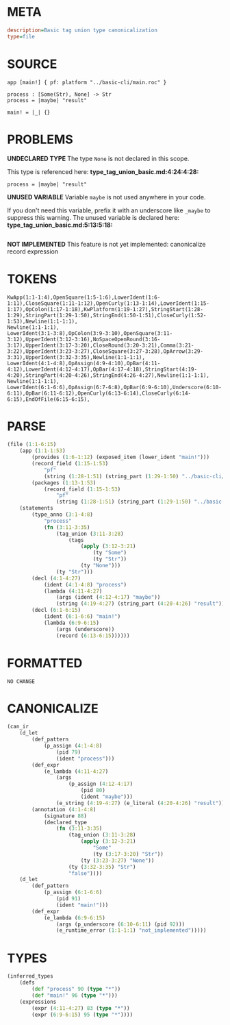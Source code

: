 # META
~~~ini
description=Basic tag union type canonicalization
type=file
~~~
# SOURCE
~~~roc
app [main!] { pf: platform "../basic-cli/main.roc" }

process : [Some(Str), None] -> Str
process = |maybe| "result"

main! = |_| {}
~~~
# PROBLEMS
**UNDECLARED TYPE**
The type ``None`` is not declared in this scope.

This type is referenced here:
**type_tag_union_basic.md:4:24:4:28:**
```roc
process = |maybe| "result"
```


**UNUSED VARIABLE**
Variable ``maybe`` is not used anywhere in your code.

If you don't need this variable, prefix it with an underscore like `_maybe` to suppress this warning.
The unused variable is declared here:
**type_tag_union_basic.md:5:13:5:18:**
```roc

```


**NOT IMPLEMENTED**
This feature is not yet implemented: canonicalize record expression

# TOKENS
~~~zig
KwApp(1:1-1:4),OpenSquare(1:5-1:6),LowerIdent(1:6-1:11),CloseSquare(1:11-1:12),OpenCurly(1:13-1:14),LowerIdent(1:15-1:17),OpColon(1:17-1:18),KwPlatform(1:19-1:27),StringStart(1:28-1:29),StringPart(1:29-1:50),StringEnd(1:50-1:51),CloseCurly(1:52-1:53),Newline(1:1-1:1),
Newline(1:1-1:1),
LowerIdent(3:1-3:8),OpColon(3:9-3:10),OpenSquare(3:11-3:12),UpperIdent(3:12-3:16),NoSpaceOpenRound(3:16-3:17),UpperIdent(3:17-3:20),CloseRound(3:20-3:21),Comma(3:21-3:22),UpperIdent(3:23-3:27),CloseSquare(3:27-3:28),OpArrow(3:29-3:31),UpperIdent(3:32-3:35),Newline(1:1-1:1),
LowerIdent(4:1-4:8),OpAssign(4:9-4:10),OpBar(4:11-4:12),LowerIdent(4:12-4:17),OpBar(4:17-4:18),StringStart(4:19-4:20),StringPart(4:20-4:26),StringEnd(4:26-4:27),Newline(1:1-1:1),
Newline(1:1-1:1),
LowerIdent(6:1-6:6),OpAssign(6:7-6:8),OpBar(6:9-6:10),Underscore(6:10-6:11),OpBar(6:11-6:12),OpenCurly(6:13-6:14),CloseCurly(6:14-6:15),EndOfFile(6:15-6:15),
~~~
# PARSE
~~~clojure
(file (1:1-6:15)
	(app (1:1-1:53)
		(provides (1:6-1:12) (exposed_item (lower_ident "main!")))
		(record_field (1:15-1:53)
			"pf"
			(string (1:28-1:51) (string_part (1:29-1:50) "../basic-cli/main.roc")))
		(packages (1:13-1:53)
			(record_field (1:15-1:53)
				"pf"
				(string (1:28-1:51) (string_part (1:29-1:50) "../basic-cli/main.roc")))))
	(statements
		(type_anno (3:1-4:8)
			"process"
			(fn (3:11-3:35)
				(tag_union (3:11-3:28)
					(tags
						(apply (3:12-3:21)
							(ty "Some")
							(ty "Str"))
						(ty "None")))
				(ty "Str")))
		(decl (4:1-4:27)
			(ident (4:1-4:8) "process")
			(lambda (4:11-4:27)
				(args (ident (4:12-4:17) "maybe"))
				(string (4:19-4:27) (string_part (4:20-4:26) "result"))))
		(decl (6:1-6:15)
			(ident (6:1-6:6) "main!")
			(lambda (6:9-6:15)
				(args (underscore))
				(record (6:13-6:15))))))
~~~
# FORMATTED
~~~roc
NO CHANGE
~~~
# CANONICALIZE
~~~clojure
(can_ir
	(d_let
		(def_pattern
			(p_assign (4:1-4:8)
				(pid 79)
				(ident "process")))
		(def_expr
			(e_lambda (4:11-4:27)
				(args
					(p_assign (4:12-4:17)
						(pid 80)
						(ident "maybe")))
				(e_string (4:19-4:27) (e_literal (4:20-4:26) "result"))))
		(annotation (4:1-4:8)
			(signature 88)
			(declared_type
				(fn (3:11-3:35)
					(tag_union (3:11-3:28)
						(apply (3:12-3:21)
							"Some"
							(ty (3:17-3:20) "Str"))
						(ty (3:23-3:27) "None"))
					(ty (3:32-3:35) "Str")
					"false"))))
	(d_let
		(def_pattern
			(p_assign (6:1-6:6)
				(pid 91)
				(ident "main!")))
		(def_expr
			(e_lambda (6:9-6:15)
				(args (p_underscore (6:10-6:11) (pid 92)))
				(e_runtime_error (1:1-1:1) "not_implemented")))))
~~~
# TYPES
~~~clojure
(inferred_types
	(defs
		(def "process" 90 (type "*"))
		(def "main!" 96 (type "*")))
	(expressions
		(expr (4:11-4:27) 83 (type "*"))
		(expr (6:9-6:15) 95 (type "*"))))
~~~